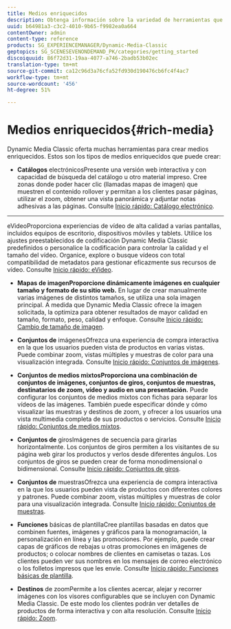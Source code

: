 ```yaml
---
title: Medios enriquecidos
description: Obtenga información sobre la variedad de herramientas que puede utilizar en Dynamic Media Classic para crear medios enriquecidos.
uuid: b64981a3-c3c2-4010-9b65-f9982ea0a664
contentOwner: admin
content-type: reference
products: SG_EXPERIENCEMANAGER/Dynamic-Media-Classic
geptopics: SG_SCENESEVENONDEMAND_PK/categories/getting_started
discoiquuid: 86f72d31-19aa-4077-a746-2badb53b02ec
translation-type: tm+mt
source-git-commit: ca12c96d3a76cfa52fd930d190476cb6fc4f4ac7
workflow-type: tm+mt
source-wordcount: '456'
ht-degree: 51%

---
```



# Medios enriquecidos{#rich-media}

Dynamic Media Classic oferta muchas herramientas para crear medios enriquecidos. Estos son los tipos de medios enriquecidos que puede crear:

* **Catálogos**
electrónicosPresente una versión web interactiva y con capacidad de búsqueda del catálogo u otro material impreso. Cree zonas donde poder hacer clic (llamadas mapas de imagen) que muestren el contenido rollover y permitan a los clientes pasar páginas, utilizar el zoom, obtener una vista panorámica y adjuntar notas adhesivas a las páginas. Consulte [Inicio rápido: Catálogo electrónico](/help/quick-start-ecatalog.md).

* ****
eVideoProporciona experiencias de vídeo de alta calidad a varias pantallas, incluidos equipos de escritorio, dispositivos móviles y tablets. Utilice los ajustes preestablecidos de codificación Dynamic Media Classic predefinidos o personalice la codificación para controlar la calidad y el tamaño del vídeo. Organice, explore o busque vídeos con total compatibilidad de metadatos para gestionar eficazmente sus recursos de vídeo. Consulte [Inicio rápido: eVideo](/help/quick-start-video.md).

* **Mapas de imagenProporcione dinámicamente imágenes en cualquier tamaño y formato de su sitio web.**
En lugar de crear manualmente varias imágenes de distintos tamaños, se utiliza una sola imagen principal. A medida que Dynamic Media Classic ofrece la imagen solicitada, la optimiza para obtener resultados de mayor calidad en tamaño, formato, peso, calidad y enfoque. Consulte [Inicio rápido: Cambio de tamaño de imagen](/help/quick-start-image-sizing.md).

* **Conjuntos de**
imágenesOfrezca una experiencia de compra interactiva en la que los usuarios pueden vista de productos en varias vistas. Puede combinar zoom, vistas múltiples y muestras de color para una visualización integrada. Consulte [Inicio rápido: Conjuntos de imágenes](/help/quick-start-image-sets.md).

* **Conjuntos de medios mixtosProporciona una combinación de conjuntos de imágenes, conjuntos de giros, conjuntos de muestras, destinatarios de zoom, vídeo y audio en una presentación.**
Puede configurar los conjuntos de medios mixtos con fichas para separar los vídeos de las imágenes. También puede especificar dónde y cómo visualizar las muestras y destinos de zoom, y ofrecer a los usuarios una vista multimedia completa de sus productos o servicios. Consulte [Inicio rápido: Conjuntos de medios mixtos](/help/quick-start-mixed-media-sets.md).

* **Conjuntos de**
girosImágenes de secuencia para girarlas horizontalmente. Los conjuntos de giros permiten a los visitantes de su página web girar los productos y verlos desde diferentes ángulos. Los conjuntos de giros se pueden crear de forma monodimensional o bidimensional. Consulte [Inicio rápido: Conjuntos de giros](/help/quick-start-spin-sets.md).

* **Conjuntos de**
muestrasOfrezca una experiencia de compra interactiva en la que los usuarios pueden vista de productos con diferentes colores y patrones. Puede combinar zoom, vistas múltiples y muestras de color para una visualización integrada. Consulte [Inicio rápido: Conjuntos de muestras](/help/quick-start-swatch-sets.md).

* **Funciones**
básicas de plantillaCree plantillas basadas en datos que combinen fuentes, imágenes y gráficos para la monogramación, la personalización en línea y las promociones. Por ejemplo, puede crear capas de gráficos de rebajas u otras promociones en imágenes de productos; o colocar nombres de clientes en camisetas o tazas. Los clientes pueden ver sus nombres en los mensajes de correo electrónico o los folletos impresos que les envíe. Consulte [Inicio rápido: Funciones básicas de plantilla](/help/quick-start-template-basics.md).

* **Destinos**
de zoomPermite a los clientes acercar, alejar y recorrer imágenes con los visores configurables que se incluyen con Dynamic Media Classic. De este modo los clientes podrán ver detalles de productos de forma interactiva y con alta resolución. Consulte [Inicio rápido: Zoom](/help/quick-start-zoom.md).
